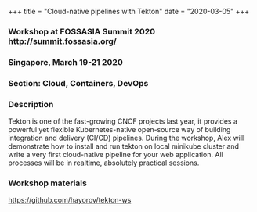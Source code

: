 +++
title = "Cloud-native pipelines with Tekton"
date = "2020-03-05"
+++

### Workshop at FOSSASIA Summit 2020 http://summit.fossasia.org/

### Singapore, March 19-21 2020

### Section: Cloud, Containers, DevOps

### Description
Tekton is one of the fast-growing CNCF projects last year, it provides a powerful yet flexible Kubernetes-native open-source way of building integration and delivery (CI/CD) pipelines. During the workshop, Alex will demonstrate how to install and run tekton on local minikube cluster and write a very first cloud-native pipeline for your web application. All processes will be in realtime, absolutely practical sessions.

### Workshop materials

https://github.com/hayorov/tekton-ws
